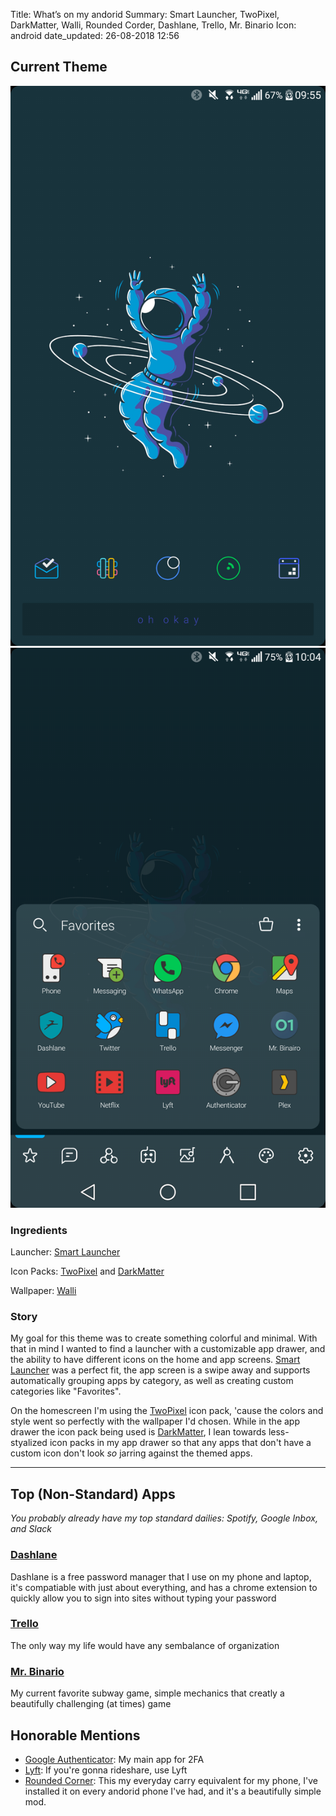 Title:          What’s on my andorid
Summary:        Smart Launcher, TwoPixel, DarkMatter, Walli, Rounded Corder, Dashlane, Trello, Mr. Binario
Icon:           android
date_updated:   26-08-2018 12:56

## Current Theme
<img alt="Phone Home Screen" src="/static/images/posts/wom_android_homepage-25082018.png" class="img--inline screenshot--lgv20"><img alt="Phone Apps Screen" src="/static/images/posts/wom_android_apps-25082018.png" class="img--inline screenshot--lgv20">

### Ingredients
Launcher: [Smart Launcher](https://play.google.com/store/apps/details?id=ginlemon.flowerfree)

Icon Packs: [TwoPixel](https://play.google.com/store/apps/details?id=com.mowmo.twopixel) and [DarkMatter](https://play.google.com/store/apps/details?id=com.mowmo.darkmatter)

Wallpaper: [Walli](https://play.google.com/store/apps/details?id=com.shanga.walli)

### Story
My goal for this theme was to create something colorful and minimal. With that in mind I wanted to find a launcher with a customizable app drawer, and the ability to have different icons on the home and app screens. [Smart Launcher](https://play.google.com/store/apps/details?id=ginlemon.flowerfree) was a perfect fit, the app screen is a swipe away and supports automatically grouping apps by category, as well as creating custom categories like "Favorites".

On the homescreen I'm using the [TwoPixel](https://play.google.com/store/apps/details?id=com.mowmo.twopixel) icon pack, 'cause the colors and style went so perfectly with the wallpaper I'd chosen. While in the app drawer the icon pack being used is [DarkMatter](https://play.google.com/store/apps/details?id=com.mowmo.darkmatter), I lean towards less-styalized icon packs in my app drawer so that any apps that don't have a custom icon don't look _so_ jarring against the themed apps.


---

## Top (Non-Standard) Apps
_You probably already have my top standard dailies: Spotify, Google Inbox, and Slack_

### [Dashlane](https://play.google.com/store/apps/details?id=com.dashlane)
Dashlane is a free password manager that I use on my phone and laptop, it's compatiable with just about everything, and has a chrome extension to quickly allow you to sign into sites without typing your password

### [Trello](https://play.google.com/store/apps/details?id=com.trello)
The only way my life would have any sembalance of organization

### [Mr. Binario](https://play.google.com/store/apps/details?id=com.Appsparagus.MrBinairo.app)
My current favorite subway game, simple mechanics that creatly a beautifully challenging (at times) game

## Honorable Mentions
* [Google Authenticator](https://play.google.com/store/apps/details?id=com.google.android.apps.authenticator2): My main app for 2FA
* [Lyft](https://play.google.com/store/apps/details?id=me.lyft.android): If you're gonna rideshare, use Lyft
* [Rounded Corner](https://play.google.com/store/apps/details?id=com.thsoft.rounded.corner): This my everyday carry equivalent for my phone, I've installed it on every andorid phone I've had, and it's a beautifully simple mod.
